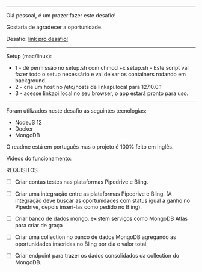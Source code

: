 <hr>

Olá pessoal, é um prazer fazer este desafio! 

Gostaria de agradecer a oportunidade.

Desafio: [link pro desafio!](challenge.md)
<hr>
Setup (mac/linux):

-   1 - dê permissão no setup.sh com chmod +x setup.sh - Este script vai fazer todo o setup necessário e vai deixar os containers rodando em background.
-   2 - crie um host no /etc/hosts de linkapi.local para 127.0.0.1
-   3 - acesse linkapi.local no seu browser, o app estará pronto para uso.

<hr>

Foram utilizados neste desafio as seguintes tecnologias:

-   NodeJS 12
-   Docker
-   MongoDB

O readme está em português mas o projeto é 100% feito em inglês.

Vídeos do funcionamento:

REQUISITOS

- [ ] Criar contas testes nas plataformas Pipedrive e Bling.
- [ ] Criar uma integração entre as plataformas Pipedrive e Bling. (A integração deve buscar as oportunidades com status igual a ganho no Pipedrive, depois inseri-las como pedido no Bling).

- [ ] Criar banco de dados mongo, existem serviços como MongoDB Atlas para criar de graça

- [ ] Criar uma collection no banco de dados MongoDB agregando as oportunidades inseridas no Bling por dia e valor total.

- [ ] Criar endpoint para trazer os dados consolidados da collection do MongoDB.


